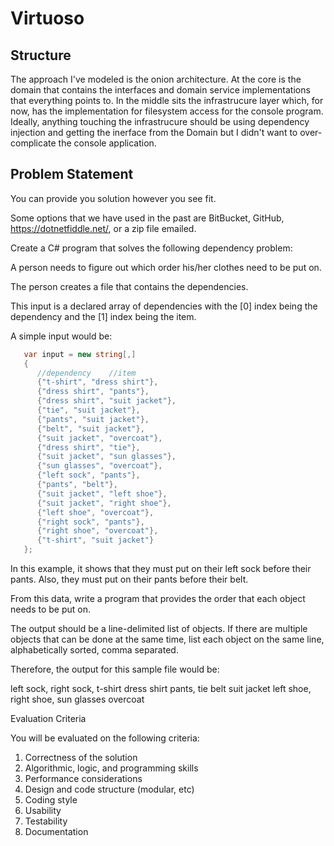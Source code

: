 # Virtuoso

## Structure
The approach I've modeled is the onion architecture. At the core is the domain that contains the interfaces and domain service implementations
that everything points to. In the middle sits the infrastrucure layer which, for now, has the implementation for filesystem access for the console
program. Ideally, anything touching the infrastrucure should be using dependency injection and getting the inerface from the Domain but I didn't
want to over-complicate the console application. 

## Problem Statement
You can provide you solution however you see fit.

Some options that we have used in the past are BitBucket, GitHub, https://dotnetfiddle.net/, or a zip file emailed.

Create a C# program that solves the following dependency problem:

A person needs to figure out which order his/her clothes need to be put on. 

The person creates a file that contains the dependencies.

This input is a declared array of dependencies with the [0] index being the dependency and the [1] index being the item. 

A simple input would be:

```c#
   var input = new string[,]
   {
      //dependency    //item
      {"t-shirt", "dress shirt"},
      {"dress shirt", "pants"},
      {"dress shirt", "suit jacket"},
      {"tie", "suit jacket"},
      {"pants", "suit jacket"},
      {"belt", "suit jacket"},
      {"suit jacket", "overcoat"},
      {"dress shirt", "tie"},
      {"suit jacket", "sun glasses"},
      {"sun glasses", "overcoat"},
      {"left sock", "pants"},
      {"pants", "belt"},
      {"suit jacket", "left shoe"},
      {"suit jacket", "right shoe"},
      {"left shoe", "overcoat"},
      {"right sock", "pants"},
      {"right shoe", "overcoat"},
      {"t-shirt", "suit jacket"}
   }; 
```

In this example, it shows that they must put on their left sock before their pants. Also, 
they must put on their pants before their belt.

From this data, write a program that provides the order that each object needs to be put on.

The output should be a line-delimited list of objects. If there are multiple objects that
can be done at the same time, list each object on the same line, alphabetically 
sorted, comma separated.

Therefore, the output for this sample file would be:

left sock, right sock, t-shirt
dress shirt
pants, tie
belt
suit jacket
left shoe, right shoe, sun glasses
overcoat

Evaluation Criteria

You will be evaluated on the following criteria:

1. Correctness of the solution
2. Algorithmic, logic, and programming skills
3. Performance considerations
4. Design and code structure (modular, etc)
5. Coding style
6. Usability
7. Testability
8. Documentation